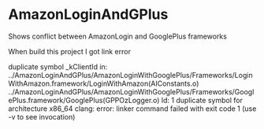 AmazonLoginAndGPlus
===================

Shows conflict between AmazonLogin and GooglePlus frameworks

When build this project I got link error

duplicate symbol _kClientId in:
    ../AmazonLoginAndGPlus/AmazonLoginWithGooglePlus/Frameworks/LoginWithAmazon.framework/LoginWithAmazon(AIConstants.o)
    ../AmazonLoginAndGPlus/AmazonLoginWithGooglePlus/Frameworks/GooglePlus.framework/GooglePlus(GPPOzLogger.o)
ld: 1 duplicate symbol for architecture x86_64
clang: error: linker command failed with exit code 1 (use -v to see invocation)